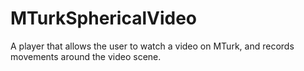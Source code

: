 # MTurkSphericalVideo
A player that allows the user to watch a video on MTurk, and records movements around the video scene. 

